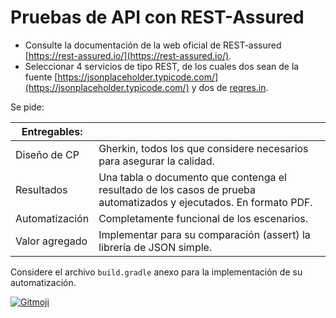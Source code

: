 # Pruebas de API con REST-Assured

- Consulte la documentación de la web oficial de REST-assured  [https://rest-assured.io/](https://rest-assured.io/).
- Seleccionar 4 servicios de tipo REST, de los cuales dos sean de la
  fuente [https://jsonplaceholder.typicode.com/](https://jsonplaceholder.typicode.com/) y dos
  de [reqres.in](http://reqres.in).

Se pide:

| Entregables:   |                                                                                                                    |
|----------------|--------------------------------------------------------------------------------------------------------------------|
| Diseño de CP   | Gherkin, todos los que considere necesarios para asegurar la calidad.                                              |
| Resultados     | Una tabla o documento que contenga el resultado de los casos de prueba automatizados y ejecutados. En formato PDF. |
| Automatización | Completamente funcional de los escenarios.                                                                         |
| Valor agregado | Implementar para su comparación (assert) la librería de JSON simple.                                               |

Considere el archivo `build.gradle` anexo para la implementación de su automatización.

<a href="https://gitmoji.dev">
  <img
    src="https://img.shields.io/badge/gitmoji-%20😜%20😍-FFDD67.svg?style=flat-square"
    alt="Gitmoji"
  />
</a>